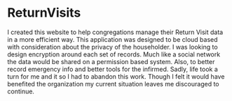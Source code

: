 # ReturnVisits

I created this website to help congregations manage their Return Visit data in a more efficient way. This application was designed to be cloud based with consideration about the privacy of the householder. I was looking to design encryption around each set of records. Much like a social network the data would be shared on a permission based system. Also, to better record emergency info and better tools for the infirmed. Sadly, life took a turn for me and it so I had to abandon this work. Though I felt it would have benefited the organization my current situation leaves me discouraged to continue. 
